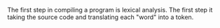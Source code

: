 The first step in compiling a program is lexical analysis. The first step it taking the source code and translating each "word" into a token. 